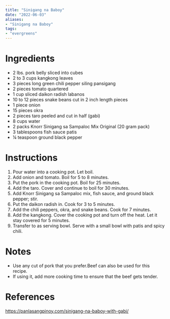 ```yaml
---
title: "Sinigang na Baboy"
date: "2022-06-03"
aliases:
- "Sinigang na Baboy"
tags:
- "evergreens"
---
```


# Ingredients

-   2 lbs. pork belly sliced into cubes
-   2 to 3 cups kangkong leaves
-   3 pieces long green chili pepper siling pansigang
-   2 pieces tomato quartered
-   1 cup sliced daikon radish labanos
-   10 to 12 pieces snake beans cut in 2 inch length pieces
-   1 piece onion
-   15 pieces okra
-   2 pieces taro peeled and cut in half (gabi)
-   8 cups water
-   2 packs Knorr Sinigang sa Sampaloc Mix Original (20 gram pack)
-   3 tablespoons fish sauce patis
-   ¼ teaspoon ground black pepper

# Instructions

1. Pour water into a cooking pot. Let boil.
2. Add onion and tomato. Boil for 5 to 8 minutes.
3. Put the pork in the cooking pot. Boil for 25 minutes.
4. Add the taro. Cover and continue to boil for 30 minutes.
5. Add Knorr Sinigang sa Sampaloc mix, fish sauce, and ground black pepper; stir.
6. Put the daikon radish in. Cook for 3 to 5 minutes.
7. Add the chili peppers, okra, and snake beans. Cook for 7 minutes.
8. Add the kangkong. Cover the cooking pot and turn off the heat. Let it stay covered for 5 minutes.
9. Transfer to as serving bowl. Serve with a small bowl with patis and spicy chili.

# Notes

- Use any cut of pork that you prefer.Beef can also be used for this recipe.
-  If using it, add more cooking time to ensure that the beef gets tender.

# References

https://panlasangpinoy.com/sinigang-na-baboy-with-gabi/